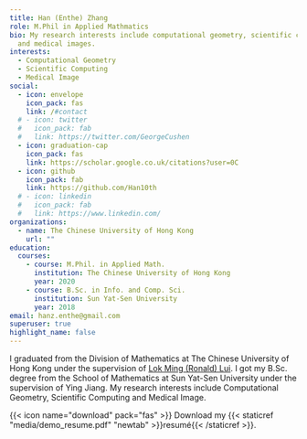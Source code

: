 ```yaml
---
title: Han (Enthe) Zhang
role: M.Phil in Applied Mathmatics
bio: My research interests include computational geometry, scientific computing
  and medical images.
interests:
  - Computational Geometry
  - Scientific Computing
  - Medical Image
social:
  - icon: envelope
    icon_pack: fas
    link: /#contact
  # - icon: twitter
  #   icon_pack: fab
  #   link: https://twitter.com/GeorgeCushen
  - icon: graduation-cap
    icon_pack: fas
    link: https://scholar.google.co.uk/citations?user=0C
  - icon: github
    icon_pack: fab
    link: https://github.com/Han10th
  # - icon: linkedin
  #   icon_pack: fab
  #   link: https://www.linkedin.com/
organizations:
  - name: The Chinese University of Hong Kong
    url: ""
education:
  courses:
    - course: M.Phil. in Applied Math.
      institution: The Chinese University of Hong Kong
      year: 2020
    - course: B.Sc. in Info. and Comp. Sci.
      institution: Sun Yat-Sen University
      year: 2018
email: hanz.enthe@gmail.com
superuser: true
highlight_name: false
---
```

I graduated from the Division of Mathematics at The Chinese University of Hong Kong under the supervision of [Lok Ming (Ronald) Lui](http://www.lokminglui.com/). I got my B.Sc. degree from the School of Mathematics at Sun Yat-Sen University under the supervision of Ying Jiang. My research interests include Computational Geometry, Scientific Computing and Medical Image.

{{< icon name="download" pack="fas" >}} Download my {{< staticref "media/demo_resume.pdf" "newtab" >}}resumé{{< /staticref >}}.

